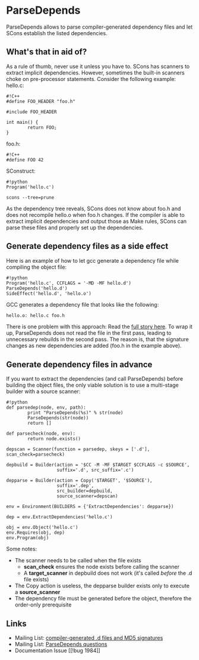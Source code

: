 # ParseDepends
ParseDepends allows to parse compiler-generated dependency files and let SCons establish the listed dependencies.  

## What's that in aid of?
As a rule of thumb, never use it unless you have to. SCons has scanners to extract implicit dependencies. However, sometimes the built-in scanners choke on pre-processor statements. Consider the following example: hello.c: 

```
#!C++
#define FOO_HEADER "foo.h"

#include FOO_HEADER

int main() {
        return FOO;
}
```
foo.h:

```
#!C++
#define FOO 42
```

SConstruct: 

```
#!python
Program('hello.c')
```

```
scons --tree=prune
```

As the dependency tree reveals, SCons does not know about foo.h and does not recompile hello.o when foo.h changes.  If the compiler is able to extract implicit dependencies and output those as Make rules, SCons can parse these files and properly set up the dependencies. 

## Generate dependency files as a side effect

Here is an example of how to let gcc generate a dependency file while compiling the object file:

```
#!python 
Program('hello.c', CCFLAGS = '-MD -MF hello.d')
ParseDepends('hello.d')
SideEffect('hello.d', 'hello.o')
```

GCC generates a dependency file that looks like the following:

```txt
hello.o: hello.c foo.h
```

There is one problem with this approach: Read the [full story here](http://scons.tigris.org/servlets/ReadMsg?listName=dev&msgNo=709). To wrap it up, ParseDepends does not read the file in the first pass, leading to unnecessary rebuilds in the second pass. The reason is, that the signature changes as new dependencies are added (foo.h in the example above). 

## Generate dependency files in advance
If you want to extract the dependencies (and call ParseDepends) before building the object files, the only viable solution is to use a multi-stage builder with a source scanner: 

```
#!python 
def parsedep(node, env, path):
        print "ParseDepends(%s)" % str(node)
        ParseDepends(str(node))
        return []

def parsecheck(node, env):
        return node.exists()

depscan = Scanner(function = parsedep, skeys = ['.d'], scan_check=parsecheck)

depbuild = Builder(action = '$CC -M -MF $TARGET $CCFLAGS -c $SOURCE', 
                   suffix='.d', src_suffix='.c')

depparse = Builder(action = Copy('$TARGET', '$SOURCE'), 
                   suffix='.dep', 
                   src_builder=depbuild, 
                   source_scanner=depscan)

env = Environment(BUILDERS = {'ExtractDependencies': depparse})

dep = env.ExtractDependencies('hello.c')

obj = env.Object('hello.c')
env.Requires(obj, dep)
env.Program(obj)
```

Some notes:

* The scanner needs to be called when the file exists 
    * **scan_check** ensures the node exists before calling the scanner 
    * A **target_scanner** in depbuild does not work (it's called _before_ the .d file exists) 
* The Copy action is useless, the depparse builder exists only to execute a **source_scanner** 
* The dependency file must be generated before the object, therefore the order-only prerequisite 

## Links

* Mailing List: [compiler-generated .d files and MD5 signatures](http://scons.tigris.org/servlets/ReadMsg?listName=dev&msgNo=709) 
* Mailing List: [ParseDepends questions](http://scons.tigris.org/servlets/ReadMsg?listName=dev&msgNo=5359) 
* Documentation Issue [[!bug 1984]] 